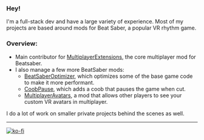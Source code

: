 ### Hey!

I'm a full-stack dev and have a large variety of experience. Most of my projects are based around mods for Beat Saber, a popular VR rhythm game.

### Overview:

- Main contributor for [MultiplayerExtensions](https://github.com/Goobwabber/MultiplayerExtensions), the core multiplayer mod for Beatsaber.
- I also manage a few more BeatSaber mods: 
  - [BeatSaberOptimizer](https://github.com/Goobwabber/BeatsaberOptimizer), which optimizes some of the base game code to make it more performant.
  - [CoobPause](https://github.com/Goobwabber/CoobPause), which adds a coob that pauses the game when cut.
  - [MultiplayerAvatars](https://github.com/Goobwabber/MultiplayerAvatars), a mod that allows other players to see your custom VR avatars in multiplayer.
  
I do a lot of work on smaller private projects behind the scenes as well.

---
[![ko-fi](https://goobi.moe/badges/api/v2/donate?text=Donate!&scale=1.5&fontsize=32&radius=8&textXOffset=5&height=12.9666&widthOffset=3.5666)](https://ko-fi.com/K3K72KAND)
